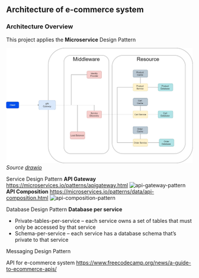 ## Architecture of e-commerce system
### Architecture Overview
This project applies the **Microservice** Design Pattern

![architecture](assests/images/architecture-21022023.jpg)
_Source [drawio](assests/drawio/e-commerce.drawio)_

Service Design Pattern
**API Gateway**
https://microservices.io/patterns/apigateway.html
![api-gateway-pattern](https://microservices.io/i/apigateway.jpg)
**API Composition**
https://microservices.io/patterns/data/api-composition.html
![api-composition-pattern](https://microservices.io/i/data/ApiBasedQueryBigPicture.png)

Database Design Pattern
**Database per service**
* Private-tables-per-service – each service owns a set of tables that must only be accessed by that service
* Schema-per-service – each service has a database schema that’s private to that service

Messaging Design Pattern

API for e-commerce system
https://www.freecodecamp.org/news/a-guide-to-ecommerce-apis/
